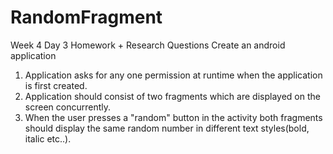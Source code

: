# RandomFragment

Week 4 Day 3 Homework + Research Questions
Create an android application
1. Application asks for any one permission at runtime when the application is first created. 
2. Application should consist of two fragments which are displayed on the screen concurrently.
3. When the user presses a "random" button in the activity both fragments should display the 
   same random number in different text styles(bold, italic etc..).
